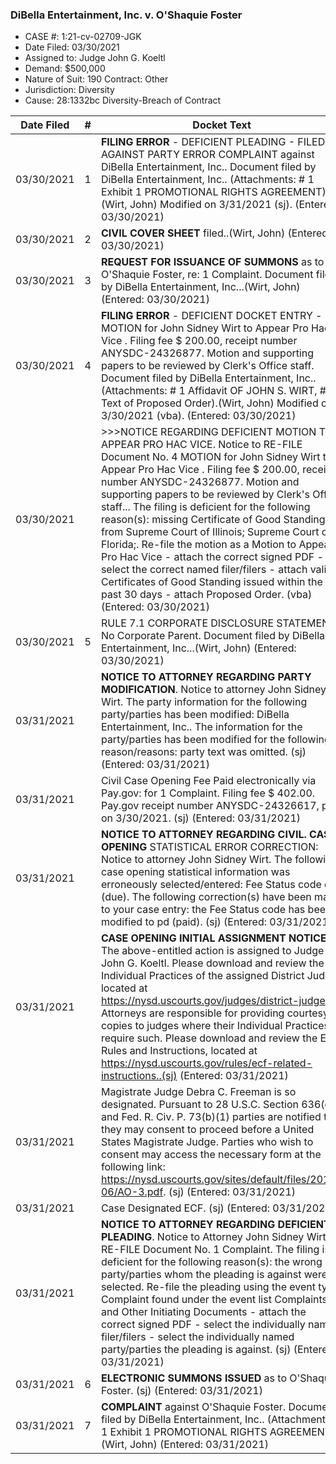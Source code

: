 ### DiBella Entertainment, Inc. v. O'Shaquie Foster

* CASE #: 1:21-cv-02709-JGK
* Date Filed: 03/30/2021
* Assigned to: Judge John G. Koeltl
* Demand: $500,000
* Nature of Suit: 190 Contract: Other
* Jurisdiction: Diversity
* Cause: 28:1332bc Diversity-Breach of Contract

| Date Filed        | #           | Docket Text  |
| ------------- |:-------------:| -----|
| 03/30/2021  | 1 | **FILING ERROR** - DEFICIENT PLEADING - FILED AGAINST PARTY ERROR COMPLAINT against DiBella Entertainment, Inc.. Document filed by DiBella Entertainment, Inc.. (Attachments: # 1 Exhibit 1 PROMOTIONAL RIGHTS AGREEMENT).(Wirt, John) Modified on 3/31/2021 (sj). (Entered: 03/30/2021) |
| 03/30/2021 | 2 | **CIVIL COVER SHEET** filed..(Wirt, John) (Entered: 03/30/2021) |
| 03/30/2021 | 3 | **REQUEST FOR ISSUANCE OF SUMMONS** as to O'Shaquie Foster, re: 1 Complaint. Document filed by DiBella Entertainment, Inc...(Wirt, John) (Entered: 03/30/2021) |
| 03/30/2021 | 4 | **FILING ERROR** - DEFICIENT DOCKET ENTRY -MOTION for John Sidney Wirt to Appear Pro Hac Vice . Filing fee $ 200.00, receipt number ANYSDC-24326877. Motion and supporting papers to be reviewed by Clerk's Office staff. Document filed by DiBella Entertainment, Inc.. (Attachments: # 1 Affidavit OF JOHN S. WIRT, # 2 Text of Proposed Order).(Wirt, John) Modified on 3/30/2021 (vba). (Entered: 03/30/2021) |
| 03/30/2021 |  | >>>NOTICE REGARDING DEFICIENT MOTION TO APPEAR PRO HAC VICE. Notice to RE-FILE Document No. 4 MOTION for John Sidney Wirt to Appear Pro Hac Vice . Filing fee $ 200.00, receipt number ANYSDC-24326877. Motion and supporting papers to be reviewed by Clerk's Office staff... The filing is deficient for the following reason(s): missing Certificate of Good Standing from Supreme Court of Illinois; Supreme Court of Florida;. Re-file the motion as a Motion to Appear Pro Hac Vice - attach the correct signed PDF - select the correct named filer/filers - attach valid Certificates of Good Standing issued within the past 30 days - attach Proposed Order. (vba) (Entered: 03/30/2021) |
| 03/30/2021 | 5 | RULE 7.1 CORPORATE DISCLOSURE STATEMENT. No Corporate Parent. Document filed by DiBella Entertainment, Inc...(Wirt, John) (Entered: 03/30/2021) |
| 03/31/2021 |  | **NOTICE TO ATTORNEY REGARDING PARTY MODIFICATION**. Notice to attorney John Sidney Wirt. The party information for the following party/parties has been modified: DiBella Entertainment, Inc.. The information for the party/parties has been modified for the following reason/reasons: party text was omitted. (sj) (Entered: 03/31/2021) |
| 03/31/2021 |  | Civil Case Opening Fee Paid electronically via Pay.gov: for 1 Complaint. Filing fee $ 402.00. Pay.gov receipt number ANYSDC-24326617, paid on 3/30/2021. (sj) (Entered: 03/31/2021) |
| 03/31/2021 |  | **NOTICE TO ATTORNEY REGARDING CIVIL. CASE OPENING** STATISTICAL ERROR CORRECTION: Notice to attorney John Sidney Wirt. The following case opening statistical information was erroneously selected/entered: Fee Status code due (due). The following correction(s) have been made to your case entry: the Fee Status code has been modified to pd (paid). (sj) (Entered: 03/31/2021) |
| 03/31/2021 |  | **CASE OPENING INITIAL ASSIGNMENT NOTICE**: The above-entitled action is assigned to Judge John G. Koeltl. Please download and review the Individual Practices of the assigned District Judge, located at https://nysd.uscourts.gov/judges/district-judges. Attorneys are responsible for providing courtesy copies to judges where their Individual Practices require such. Please download and review the ECF Rules and Instructions, located at https://nysd.uscourts.gov/rules/ecf-related-instructions..(sj) (Entered: 03/31/2021) |
| 03/31/2021 |  | Magistrate Judge Debra C. Freeman is so designated. Pursuant to 28 U.S.C. Section 636(c) and Fed. R. Civ. P. 73(b)(1) parties are notified that they may consent to proceed before a United States Magistrate Judge. Parties who wish to consent may access the necessary form at the following link: https://nysd.uscourts.gov/sites/default/files/2018-06/AO-3.pdf. (sj) (Entered: 03/31/2021) |
| 03/31/2021 |  | Case Designated ECF. (sj) (Entered: 03/31/2021) |
| 03/31/2021 |  | **NOTICE TO ATTORNEY REGARDING DEFICIENT PLEADING**. Notice to Attorney John Sidney Wirt to RE-FILE Document No. 1 Complaint. The filing is deficient for the following reason(s): the wrong party/parties whom the pleading is against were selected. Re-file the pleading using the event type Complaint found under the event list Complaints and Other Initiating Documents - attach the correct signed PDF - select the individually named filer/filers - select the individually named party/parties the pleading is against. (sj) (Entered: 03/31/2021) |
| 03/31/2021 | 6 | **ELECTRONIC SUMMONS ISSUED** as to O'Shaquie Foster. (sj) (Entered: 03/31/2021) |
| 03/31/2021 | 7 | **COMPLAINT** against O'Shaquie Foster. Document filed by DiBella Entertainment, Inc.. (Attachments: # 1 Exhibit 1 PROMOTIONAL RIGHTS AGREEMENT).(Wirt, John) (Entered: 03/31/2021) |
